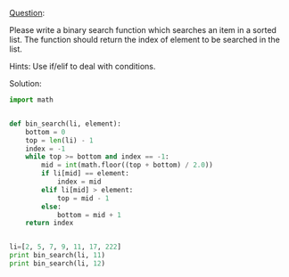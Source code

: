 [Question](https://github.com/zhiwehu/Python-programming-exercises/blob/master/100%2B%20Python%20challenging%20programming%20exercises.txt#L1836):

Please write a binary search function which searches an item in a sorted list. The function should return the index of element to be searched in the list.


Hints:
Use if/elif to deal with conditions.


Solution:

```python
import math


def bin_search(li, element):
    bottom = 0
    top = len(li) - 1
    index = -1
    while top >= bottom and index == -1:
        mid = int(math.floor((top + bottom) / 2.0))
        if li[mid] == element:
            index = mid
        elif li[mid] > element:
            top = mid - 1
        else:
            bottom = mid + 1
    return index


li=[2, 5, 7, 9, 11, 17, 222]
print bin_search(li, 11)
print bin_search(li, 12)
```
